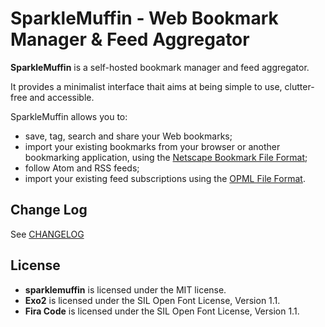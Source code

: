 # SparkleMuffin - Web Bookmark Manager & Feed Aggregator

**SparkleMuffin** is a self-hosted bookmark manager and feed aggregator.

It provides a minimalist interface thait aims at being simple to use, clutter-free and
accessible.

SparkleMuffin allows you to:

- save, tag, search and share your Web bookmarks;
- import your existing bookmarks from your browser or another bookmarking application,
  using the [Netscape Bookmark File Format](./docs/src/developers/architecture/netscape.md);
- follow Atom and RSS feeds;
- import your existing feed subscriptions using the [OPML File Format](./docs/src/developers/architecture/opml.md).


## Change Log

See [CHANGELOG](./docs/src/changelog.md)

## License

- **sparklemuffin** is licensed under the MIT license.
- **Exo2** is licensed under the SIL Open Font License, Version 1.1.
- **Fira Code** is licensed under the SIL Open Font License, Version 1.1.
